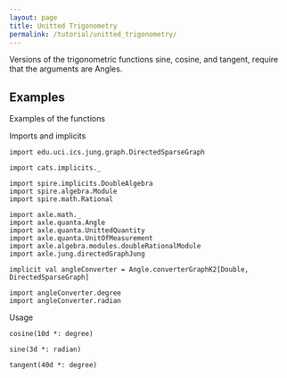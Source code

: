 ```yaml
---
layout: page
title: Unitted Trigonometry
permalink: /tutorial/unitted_trigonometry/
---
```


Versions of the trigonometric functions sine, cosine, and tangent, require that the arguments are Angles.

Examples
--------

Examples of the functions

Imports and implicits

```tut:book:silent
import edu.uci.ics.jung.graph.DirectedSparseGraph

import cats.implicits._

import spire.implicits.DoubleAlgebra
import spire.algebra.Module
import spire.math.Rational

import axle.math._
import axle.quanta.Angle
import axle.quanta.UnittedQuantity
import axle.quanta.UnitOfMeasurement
import axle.algebra.modules.doubleRationalModule
import axle.jung.directedGraphJung

implicit val angleConverter = Angle.converterGraphK2[Double, DirectedSparseGraph]

import angleConverter.degree
import angleConverter.radian
```

Usage

```tut:book
cosine(10d *: degree)

sine(3d *: radian)

tangent(40d *: degree)
```
